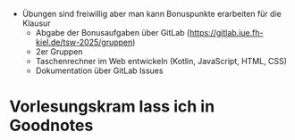 - Übungen sind freiwillig aber man kann Bonuspunkte erarbeiten für die Klausur
	- Abgabe der Bonusaufgaben über GitLab (https://gitlab.iue.fh-kiel.de/tsw-2025/gruppen)
	- 2er Gruppen
	- Taschenrechner im Web entwickeln (Kotlin, JavaScript, HTML, CSS)
	- Dokumentation über GitLab Issues

# Vorlesungskram lass ich in Goodnotes